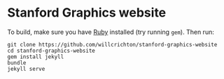 # Stanford Graphics website

To build, make sure you have [Ruby](https://www.ruby-lang.org/en/documentation/installation/) installed (try running `gem`). Then run:

```
git clone https://github.com/willcrichton/stanford-graphics-website
cd stanford-graphics-website
gem install jekyll
bundle
jekyll serve
```
